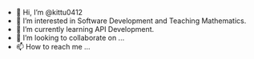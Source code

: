 - 👋 Hi, I’m @kittu0412
- 👀 I’m interested in Software Development and Teaching Mathematics.
- 🌱 I’m currently learning API Development.
- 💞️ I’m looking to collaborate on ...
- 📫 How to reach me ...

<!---
kittu0412/kittu0412 is a ✨ special ✨ repository because its `README.md` (this file) appears on your GitHub profile.
You can click the Preview link to take a look at your changes.
--->
